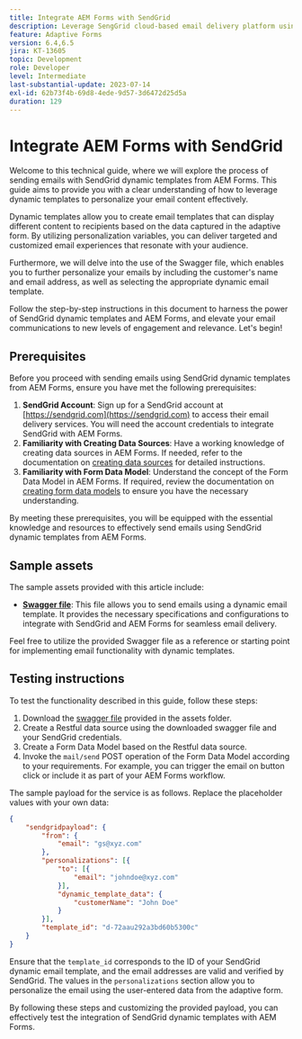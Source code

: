 ```yaml
---
title: Integrate AEM Forms with SendGrid
description: Leverage SengGrid cloud-based email delivery platform using AEM Forms.
feature: Adaptive Forms
version: 6.4,6.5
jira: KT-13605
topic: Development
role: Developer
level: Intermediate
last-substantial-update: 2023-07-14
exl-id: 62b73f4b-69d8-4ede-9d57-3d6472d25d5a
duration: 129
---
```

# Integrate AEM Forms with SendGrid

Welcome to this technical guide, where we will explore the process of sending emails with SendGrid dynamic templates from AEM Forms. This guide aims to provide you with a clear understanding of how to leverage dynamic templates to personalize your email content effectively.

Dynamic templates allow you to create email templates that can display different content to recipients based on the data captured in the adaptive form. By utilizing personalization variables, you can deliver targeted and customized email experiences that resonate with your audience.

Furthermore, we will delve into the use of the Swagger file, which enables you to further personalize your emails by including the customer's name and email address, as well as selecting the appropriate dynamic email template.

Follow the step-by-step instructions in this document to harness the power of SendGrid dynamic templates and AEM Forms, and elevate your email communications to new levels of engagement and relevance. Let's begin!

## Prerequisites

Before you proceed with sending emails using SendGrid dynamic templates from AEM Forms, ensure you have met the following prerequisites:

1. **SendGrid Account**: Sign up for a SendGrid account at [https://sendgrid.com](https://sendgrid.com) to access their email delivery services. You will need the account credentials to integrate SendGrid with AEM Forms.
1. **Familiarity with Creating Data Sources**: Have a working knowledge of creating data sources in AEM Forms. If needed, refer to the documentation on [creating data sources](https://experienceleague.adobe.com/docs/experience-manager-learn/forms/ic-web-channel-tutorial/parttwo.html) for detailed instructions.
1. **Familiarity with Form Data Model**: Understand the concept of the Form Data Model in AEM Forms. If required, review the documentation on [creating form data models](https://experienceleague.adobe.com/docs/experience-manager-65/forms/form-data-model/create-form-data-models.html) to ensure you have the necessary understanding.

By meeting these prerequisites, you will be equipped with the essential knowledge and resources to effectively send emails using SendGrid dynamic templates from AEM Forms.

## Sample assets

The sample assets provided with this article include:

* **[Swagger file](assets/SendGridWithDynamicTemplate.yaml)**: This file allows you to send emails using a dynamic email template. It provides the necessary specifications and configurations to integrate with SendGrid and AEM Forms for seamless email delivery.

Feel free to utilize the provided Swagger file as a reference or starting point for implementing email functionality with dynamic templates.
 
## Testing instructions

To test the functionality described in this guide, follow these steps:

1. Download the [swagger file](assets/SendGridWithDynamicTemplate.yaml) provided in the assets folder.
2. Create a Restful data source using the downloaded swagger file and your SendGrid credentials.
3. Create a Form Data Model based on the Restful data source.
4. Invoke the `mail/send` POST operation of the Form Data Model according to your requirements. For example, you can trigger the email on button click or include it as part of your AEM Forms workflow.

The sample payload for the service is as follows. Replace the placeholder values with your own data:

```json
{
    "sendgridpayload": {
        "from": {
            "email": "gs@xyz.com"
        },
        "personalizations": [{
            "to": [{
                "email": "johndoe@xyz.com"
            }],
            "dynamic_template_data": {
                "customerName": "John Doe"
            }
        }],
        "template_id": "d-72aau292a3bd60b5300c"
    }
}
```

Ensure that the `template_id` corresponds to the ID of your SendGrid dynamic email template, and the email addresses are valid and verified by SendGrid. The values in the `personalizations` section allow you to personalize the email using the user-entered data from the adaptive form.

By following these steps and customizing the provided payload, you can effectively test the integration of SendGrid dynamic templates with AEM Forms.
